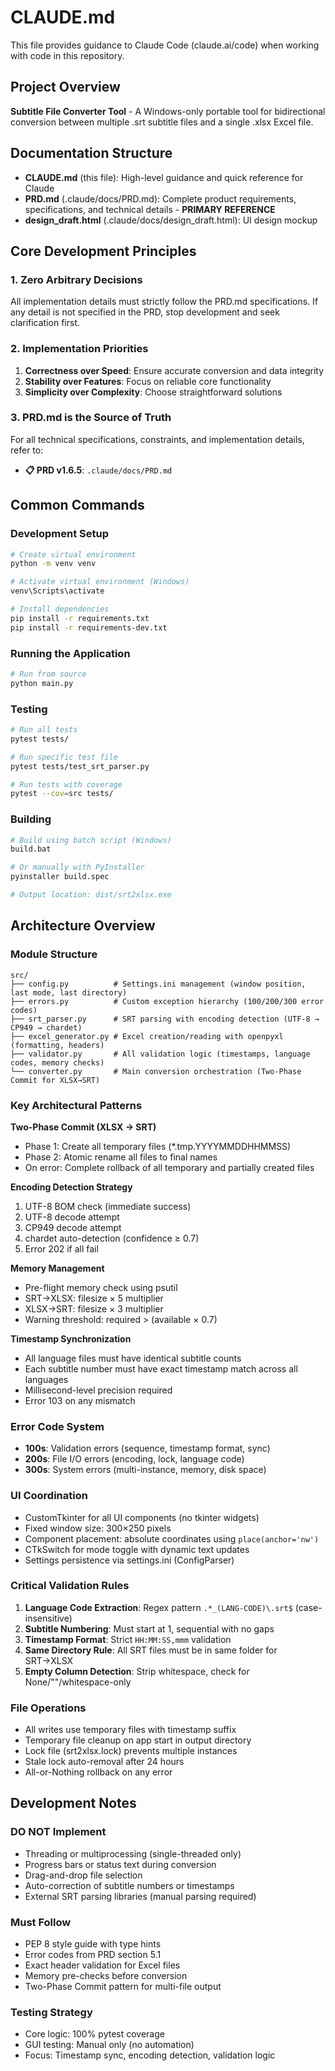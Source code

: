 # CLAUDE.md

This file provides guidance to Claude Code (claude.ai/code) when working with code in this repository.

## Project Overview
**Subtitle File Converter Tool** - A Windows-only portable tool for bidirectional conversion between multiple .srt subtitle files and a single .xlsx Excel file.

## Documentation Structure
- **CLAUDE.md** (this file): High-level guidance and quick reference for Claude
- **PRD.md** (.claude/docs/PRD.md): Complete product requirements, specifications, and technical details - **PRIMARY REFERENCE**
- **design_draft.html** (.claude/docs/design_draft.html): UI design mockup

## Core Development Principles

### 1. Zero Arbitrary Decisions
All implementation details must strictly follow the PRD.md specifications. If any detail is not specified in the PRD, stop development and seek clarification first.

### 2. Implementation Priorities
1. **Correctness over Speed**: Ensure accurate conversion and data integrity
2. **Stability over Features**: Focus on reliable core functionality
3. **Simplicity over Complexity**: Choose straightforward solutions

### 3. PRD.md is the Source of Truth
For all technical specifications, constraints, and implementation details, refer to:
- **📋 PRD v1.6.5**: `.claude/docs/PRD.md`

## Common Commands

### Development Setup
```bash
# Create virtual environment
python -m venv venv

# Activate virtual environment (Windows)
venv\Scripts\activate

# Install dependencies
pip install -r requirements.txt
pip install -r requirements-dev.txt
```

### Running the Application
```bash
# Run from source
python main.py
```

### Testing
```bash
# Run all tests
pytest tests/

# Run specific test file
pytest tests/test_srt_parser.py

# Run tests with coverage
pytest --cov=src tests/
```

### Building
```bash
# Build using batch script (Windows)
build.bat

# Or manually with PyInstaller
pyinstaller build.spec

# Output location: dist/srt2xlsx.exe
```

## Architecture Overview

### Module Structure
```
src/
├── config.py          # Settings.ini management (window position, last mode, last directory)
├── errors.py          # Custom exception hierarchy (100/200/300 error codes)
├── srt_parser.py      # SRT parsing with encoding detection (UTF-8 → CP949 → chardet)
├── excel_generator.py # Excel creation/reading with openpyxl (formatting, headers)
├── validator.py       # All validation logic (timestamps, language codes, memory checks)
└── converter.py       # Main conversion orchestration (Two-Phase Commit for XLSX→SRT)
```

### Key Architectural Patterns

**Two-Phase Commit (XLSX → SRT)**
- Phase 1: Create all temporary files (*.tmp.YYYYMMDDHHMMSS)
- Phase 2: Atomic rename all files to final names
- On error: Complete rollback of all temporary and partially created files

**Encoding Detection Strategy**
1. UTF-8 BOM check (immediate success)
2. UTF-8 decode attempt
3. CP949 decode attempt
4. chardet auto-detection (confidence ≥ 0.7)
5. Error 202 if all fail

**Memory Management**
- Pre-flight memory check using psutil
- SRT→XLSX: filesize × 5 multiplier
- XLSX→SRT: filesize × 3 multiplier
- Warning threshold: required > (available × 0.7)

**Timestamp Synchronization**
- All language files must have identical subtitle counts
- Each subtitle number must have exact timestamp match across all languages
- Millisecond-level precision required
- Error 103 on any mismatch

### Error Code System
- **100s**: Validation errors (sequence, timestamp format, sync)
- **200s**: File I/O errors (encoding, lock, language code)
- **300s**: System errors (multi-instance, memory, disk space)

### UI Coordination
- CustomTkinter for all UI components (no tkinter widgets)
- Fixed window size: 300×250 pixels
- Component placement: absolute coordinates using `place(anchor='nw')`
- CTkSwitch for mode toggle with dynamic text updates
- Settings persistence via settings.ini (ConfigParser)

### Critical Validation Rules
1. **Language Code Extraction**: Regex pattern `.*_(LANG-CODE)\.srt$` (case-insensitive)
2. **Subtitle Numbering**: Must start at 1, sequential with no gaps
3. **Timestamp Format**: Strict `HH:MM:SS,mmm` validation
4. **Same Directory Rule**: All SRT files must be in same folder for SRT→XLSX
5. **Empty Column Detection**: Strip whitespace, check for None/""/whitespace-only

### File Operations
- All writes use temporary files with timestamp suffix
- Temporary file cleanup on app start in output directory
- Lock file (srt2xlsx.lock) prevents multiple instances
- Stale lock auto-removal after 24 hours
- All-or-Nothing rollback on any error

## Development Notes

### DO NOT Implement
- Threading or multiprocessing (single-threaded only)
- Progress bars or status text during conversion
- Drag-and-drop file selection
- Auto-correction of subtitle numbers or timestamps
- External SRT parsing libraries (manual parsing required)

### Must Follow
- PEP 8 style guide with type hints
- Error codes from PRD section 5.1
- Exact header validation for Excel files
- Memory pre-checks before conversion
- Two-Phase Commit pattern for multi-file output

### Testing Strategy
- Core logic: 100% pytest coverage
- GUI testing: Manual only (no automation)
- Focus: Timestamp sync, encoding detection, validation logic
